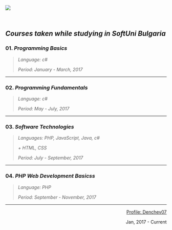 <a  href="https://softuni.bg"><img src="https://camo.githubusercontent.com/9538a4cf1406d74964fb4ed5d42593efc00c1d2d/687474703a2f2f696e6e6f766174696f6e73746172746572626f782e62672f77702d636f6e74656e742f75706c6f6164732f323031362f30352f536f6674756e695f6c6f676f5f74726173706172656e742e706e67" /></a>

<br />

## *Courses taken while studying in SoftUni Bulgaria*

### 01. *Programming Basics*
> *Language: c#*
>
> *Period: January - March, 2017*

<hr />

### 02. *Programming Fundamentals*
> *Language: c#*
>
> *Period: May - July, 2017*

<hr />

### 03. *Software Technologies*
> *Languages: PHP, JavaScript, Java, c#*
>
> *+ HTML, CSS*
>
> *Period: July - September, 2017*

<hr />

### 04. *PHP Web Development Basicss*
> *Language: PHP*
>
> *Period: September - November, 2017*

<hr />


<p align="right"><a href="https://softuni.bg/users/profile/show/denchev07">Profile: Denchev07</a></p>
<p align="right">Jan, 2017 - Current</p>
